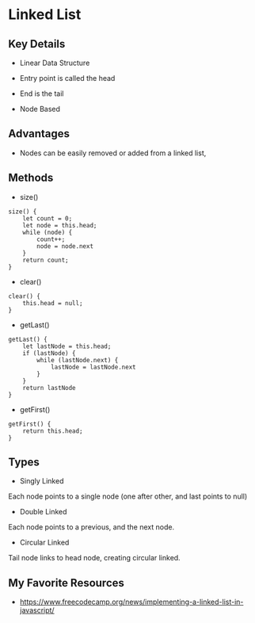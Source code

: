 # Linked List

## Key Details

* Linear Data Structure

* Entry point is called the head

* End is the tail

* Node Based

## Advantages

* Nodes can be easily removed or added from a linked list, 


## Methods

* size()

```
size() {
    let count = 0; 
    let node = this.head;
    while (node) {
        count++;
        node = node.next
    }
    return count;
}
```

* clear()

```
clear() {
    this.head = null;
}
```

* getLast()

```
getLast() {
    let lastNode = this.head;
    if (lastNode) {
        while (lastNode.next) {
            lastNode = lastNode.next
        }
    }
    return lastNode
}
```

* getFirst()

```
getFirst() {
    return this.head;
}
```
## Types

* Singly Linked

Each node points to a single node (one after other, and last points to null)

* Double Linked

Each node points to a previous, and the next node.

* Circular Linked

Tail node links to head node, creating circular linked.

## My Favorite Resources

* https://www.freecodecamp.org/news/implementing-a-linked-list-in-javascript/
